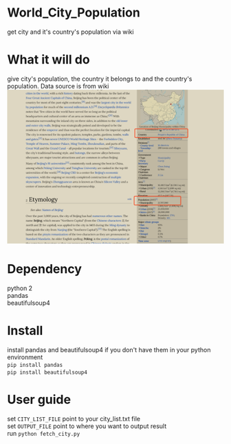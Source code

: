 # World_City_Population
get city and it's country's population via wiki

# What it will do
give city's population, the country it belongs to and the country's population. Data source is from wiki  
![image](http://github.com/harryshi10/world_city_population/raw/master/sample.png)


# Dependency
python 2  
pandas  
beautifulsoup4

# Install
install pandas and beautifulsoup4 if you don't have them in your python environment  
```pip install pandas```  
```pip install beautifulsoup4```

# User guide
set ```CITY_LIST_FILE``` point to your city_list.txt file   
set ```OUTPUT_FILE``` point to where you want to output result  
run ```python fetch_city.py```

